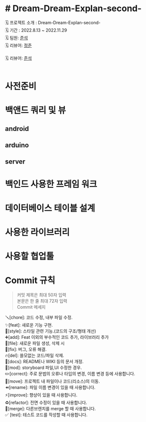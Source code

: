 # # Dream-Dream-Explan-second-
🗓 프로젝트 소개 : Dream-Dream-Explan-second-</br>
🗓 기간 : 2022.8.13 ~ 2022.11.29  </br>
🗓 팀원:  [준석](https://github.com/dotdotot)</br>
🗓 리뷰어: [정준](https://github.com/oolle4043)</br></br>
🗓 리뷰어: [준석](https://github.com/dotdotot)</br></br>


# 사전준비

# 백앤드 쿼리 및  뷰 

## android</br>

## arduino</br>

## server</br>


# 백인드 사용한  프레임 워크 

# 데이터베이스 테이블 설계

# 사용한 라이브러리


# 사용할 협업툴 

# Commit 규칙
> 커밋 제목은 최대 50자 입력 </br>
본문은 한 줄 최대 72자 입력 </br>
Commit 메세지 </br>

🪛[chore]: 코드 수정, 내부 파일 수정. </br>
✨[feat]: 새로운 기능 구현. </br>
🎨[style]: 스타일 관련 기능.(코드의 구조/형태 개선) </br>
➕[add]: Feat 이외의 부수적인 코드 추가, 라이브러리 추가 </br>
🔧[file]: 새로운 파일 생성, 삭제 시 </br>
🐛[fix]: 버그, 오류 해결. </br>
🔥[del]: 쓸모없는 코드/파일 삭제. </br>
📝[docs]: README나 WIKI 등의 문서 개정. </br>
💄[mod]: storyboard 파일,UI 수정한 경우. </br>
✏️[correct]: 주로 문법의 오류나 타입의 변경, 이름 변경 등에 사용합니다. </br>
🚚[move]: 프로젝트 내 파일이나 코드(리소스)의 이동. </br>
⏪️[rename]: 파일 이름 변경이 있을 때 사용합니다. </br>
⚡️[improve]: 향상이 있을 때 사용합니다. </br>
♻️[refactor]: 전면 수정이 있을 때 사용합니다. </br>
🔀[merge]: 다른브렌치를 merge 할 때 사용합니다. </br>
✅ [test]: 테스트 코드를 작성할 때 사용합니다. </br>







